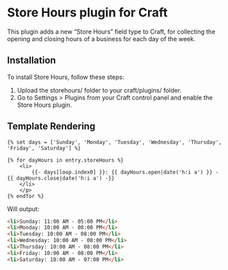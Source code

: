 # Store Hours plugin for Craft

This plugin adds a new “Store Hours” field type to Craft, for collecting the opening and closing hours of a business for each day of the week.

## Installation

To install Store Hours, follow these steps:

1.  Upload the storehours/ folder to your craft/plugins/ folder.
2.  Go to Settings > Plugins from your Craft control panel and enable the Store Hours plugin.

## Template Rendering

```twig
{% set days = ['Sunday', 'Monday', 'Tuesday', 'Wednesday', 'Thursday', 'Friday', 'Saturday'] %}

{% for dayHours in entry.storeHours %}
    <li>
		{{- days[loop.index0] }}: {{ dayHours.open|date('h:i a') }} - {{ dayHours.close|date('h:i a') -}}
	</li>
    </p>
{% endfor %}
```

Will output:

```html
<li>Sunday: 11:00 AM - 05:00 PM</li>
<li>Monday: 10:00 AM - 08:00 PM</li>
<li>Tuesday: 10:00 AM - 08:00 PM</li>
<li>Wednesday: 10:00 AM - 08:00 PM</li>
<li>Thursday: 10:00 AM - 08:00 PM</li>
<li>Friday: 10:00 AM - 08:00 PM</li>
<li>Saturday: 10:00 AM - 07:00 PM</li>
```
